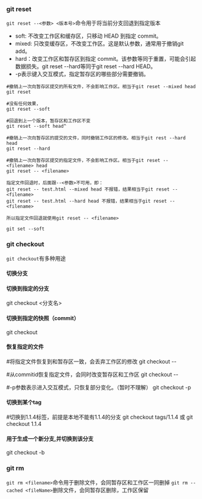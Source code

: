 ### git reset
`git reset --<参数> <版本号>`命令用于将当前分支回退到指定版本
- soft: 不改变工作区和缓存区，只移动 HEAD 到指定 commit。
- mixed: 只改变缓存区，不改变工作区。这是默认参数，通常用于撤销git add。
- hard：改变工作区和暂存区到指定 commit。该参数等同于重置，可能会引起数据损失。git reset --hard等同于git reset --hard HEAD。
- -p表示键入交互模式，指定暂存区的哪些部分需要撤销。
```
#撤销上一次向暂存区提交的所有文件，不会影响工作区。相当于git reset --mixed head
git reset 

#没有任何效果，
git reset --soft

#回退到上一个版本，暂存区和工作区不变
git reset --soft head^ 

#撤销上一次向暂存区的提交的文件，同时撤销工作区的修改。相当于git rest --hard head
git reset --hard

#撤销上一次向暂存区提交的指定文件，不会影响工作区。相当于git reset -- <filename> head
git reset -- <filename>

指定文件回退时，后面跟--<参数>不可用，即：
git reset -- test.html --mixed head 不报错，结果相当于git reset -- <filename>
git reset -- test.html --hard head 不报错，结果相当于git reset -- <filename>

所以指定文件回退就使用git reset -- <filename>

git set --soft 
```
### git checkout
`git checkout`有多种用途
#### 切换分支
#### 切换到指定的分支
git checkout <分支名>

#### 切换到指定的快照（commit）
git checkout <commitID>

#### 恢复指定的文件
#将指定文件恢复到和暂存区一致，会丢弃工作区的修改
git checkout -- <filename>

#从commitid恢复指定文件，会同时改变暂存区和工作区
git checkout <commitId> -- <filename>

#-p参数表示进入交互模式，只恢复部分变化。（暂时不理解）
git checkout -p


#### 切换到某个tag
#切换到1.1.4标签，前提是本地不能有1.1.4的分支
git checkout tags/1.1.4 或 git checkout 1.1.4

#### 用于生成一个新分支,并切换到该分支
git checkout -b <newname>

### git rm
`git rm <filename>`命令用于删除文件，会同暂存区和工作区一同删掉
`git rm --cached <fileName>`删除文件，会同暂存区删除，工作区保留


